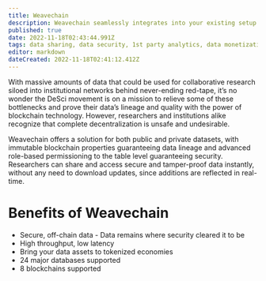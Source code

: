 ```yaml
---
title: Weavechain
description: Weavechain seamlessly integrates into your existing setup and gives your data  the power of Web3.
published: true
date: 2022-11-18T02:43:44.991Z
tags: data sharing, data security, 1st party analytics, data monetization, data lineage
editor: markdown
dateCreated: 2022-11-18T02:41:12.412Z
---
```


With massive amounts of data that could be used for collaborative research siloed into institutional networks behind never-ending red-tape, it’s no wonder the DeSci movement is on a mission to relieve some of these bottlenecks and prove their data’s lineage and quality with the power of blockchain technology. However, researchers and institutions alike recognize that complete decentralization is unsafe and undesirable. 

Weavechain offers a solution for both public and private datasets, with immutable blockchain properties guaranteeing data lineage and advanced role-based permissioning to the table level guaranteeing security. Researchers can share and access secure and tamper-proof data instantly, without any need to download updates, since additions are reflected in real-time. 

# Benefits of Weavechain

- Secure, off-chain data - Data remains where security cleared it to be
- High throughput, low latency
- Bring your data assets to tokenized economies
- 24 major databases supported
- 8 blockchains supported



